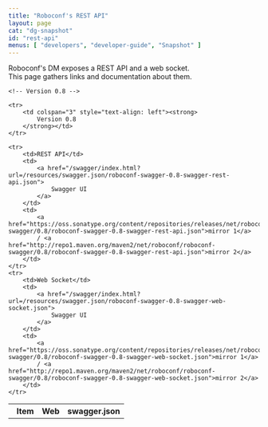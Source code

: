 ```yaml
---
title: "Roboconf's REST API"
layout: page
cat: "dg-snapshot"
id: "rest-api"
menus: [ "developers", "developer-guide", "Snapshot" ]
---
```


Roboconf's DM exposes a REST API and a web socket.  
This page gathers links and documentation about them.

<table id="download-table">
	<tr>
		<th><span class="octicon octicon-pin"></span> &nbsp; Item</th>
		<th>Web</th>
		<th>swagger.json</th>
	</tr>

	<!-- Version 0.8 -->
		
	<tr>
		<td colspan="3" style="text-align: left"><strong>
			Version 0.8
		</strong></td>
	</tr>
	
	<tr>
		<td>REST API</td>
		<td>
			<a href="/swagger/index.html?url=/resources/swagger.json/roboconf-swagger-0.8-swagger-rest-api.json">
				Swagger UI
			</a>
		</td>
		<td>
			<a href="https://oss.sonatype.org/content/repositories/releases/net/roboconf/roboconf-swagger/0.8/roboconf-swagger-0.8-swagger-rest-api.json">mirror 1</a>
			/ <a href="http://repo1.maven.org/maven2/net/roboconf/roboconf-swagger/0.8/roboconf-swagger-0.8-swagger-rest-api.json">mirror 2</a>
		</td>
	</tr>
	<tr>
		<td>Web Socket</td>
		<td>
			<a href="/swagger/index.html?url=/resources/swagger.json/roboconf-swagger-0.8-swagger-web-socket.json">
				Swagger UI
			</a>
		</td>
		<td>
			<a href="https://oss.sonatype.org/content/repositories/releases/net/roboconf/roboconf-swagger/0.8/roboconf-swagger-0.8-swagger-web-socket.json">mirror 1</a>
			/ <a href="http://repo1.maven.org/maven2/net/roboconf/roboconf-swagger/0.8/roboconf-swagger-0.8-swagger-web-socket.json">mirror 2</a>
		</td>
	</tr>
</table>
